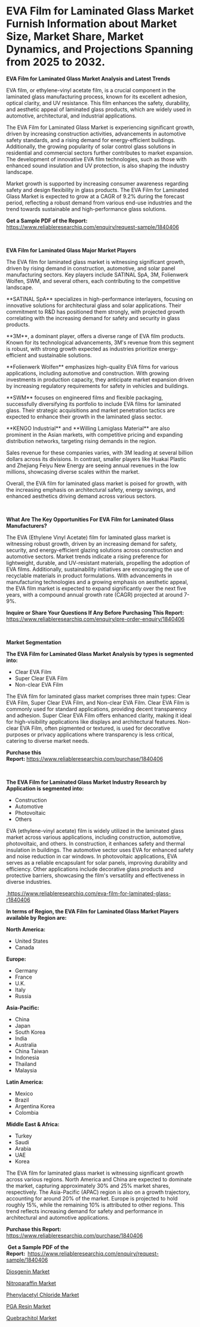 <p><h1>EVA Film for Laminated Glass Market Furnish Information about Market Size, Market Share, Market Dynamics, and Projections Spanning from 2025 to 2032.</h1></p><p><strong>EVA Film for Laminated Glass Market Analysis and Latest Trends</strong></p>
<p><p>EVA film, or ethylene-vinyl acetate film, is a crucial component in the laminated glass manufacturing process, known for its excellent adhesion, optical clarity, and UV resistance. This film enhances the safety, durability, and aesthetic appeal of laminated glass products, which are widely used in automotive, architectural, and industrial applications.</p><p>The EVA Film for Laminated Glass Market is experiencing significant growth, driven by increasing construction activities, advancements in automotive safety standards, and a rising demand for energy-efficient buildings. Additionally, the growing popularity of solar control glass solutions in residential and commercial sectors further contributes to market expansion. The development of innovative EVA film technologies, such as those with enhanced sound insulation and UV protection, is also shaping the industry landscape.</p><p>Market growth is supported by increasing consumer awareness regarding safety and design flexibility in glass products. The EVA Film for Laminated Glass Market is expected to grow at a CAGR of 9.2% during the forecast period, reflecting a robust demand from various end-use industries and the trend towards sustainable and high-performance glass solutions.</p></p>
<p><strong>Get a Sample PDF of the Report:&nbsp;</strong> <a href="https://www.reliableresearchiq.com/enquiry/request-sample/1840406?utm_campaign=1870&utm_medium=2&utm_source=Github&utm_content=ia&utm_term=02042025&utm_id=eva-film-for-laminated-glass">https://www.reliableresearchiq.com/enquiry/request-sample/1840406</a></p>
<p>&nbsp;</p>
<p><strong>EVA Film for Laminated Glass Major Market Players</strong></p>
<p><p>The EVA film for laminated glass market is witnessing significant growth, driven by rising demand in construction, automotive, and solar panel manufacturing sectors. Key players include SATINAL SpA, 3M, Folienwerk Wolfen, SWM, and several others, each contributing to the competitive landscape.</p><p>**SATINAL SpA** specializes in high-performance interlayers, focusing on innovative solutions for architectural glass and solar applications. Their commitment to R&D has positioned them strongly, with projected growth correlating with the increasing demand for safety and security in glass products.</p><p>**3M**, a dominant player, offers a diverse range of EVA film products. Known for its technological advancements, 3M's revenue from this segment is robust, with strong growth expected as industries prioritize energy-efficient and sustainable solutions.</p><p>**Folienwerk Wolfen** emphasizes high-quality EVA films for various applications, including automotive and construction. With growing investments in production capacity, they anticipate market expansion driven by increasing regulatory requirements for safety in vehicles and buildings.</p><p>**SWM** focuses on engineered films and flexible packaging, successfully diversifying its portfolio to include EVA films for laminated glass. Their strategic acquisitions and market penetration tactics are expected to enhance their growth in the laminated glass sector.</p><p>**KENGO Industrial** and **Willing Lamiglass Material** are also prominent in the Asian markets, with competitive pricing and expanding distribution networks, targeting rising demands in the region.</p><p>Sales revenue for these companies varies, with 3M leading at several billion dollars across its divisions. In contrast, smaller players like Huakai Plastic and Zhejiang Feiyu New Energy are seeing annual revenues in the low millions, showcasing diverse scales within the market.</p><p>Overall, the EVA film for laminated glass market is poised for growth, with the increasing emphasis on architectural safety, energy savings, and enhanced aesthetics driving demand across various sectors.</p></p>
<p>&nbsp;</p>
<p><strong>What Are The Key Opportunities For EVA Film for Laminated Glass Manufacturers?</strong></p>
<p><p>The EVA (Ethylene Vinyl Acetate) film for laminated glass market is witnessing robust growth, driven by an increasing demand for safety, security, and energy-efficient glazing solutions across construction and automotive sectors. Market trends indicate a rising preference for lightweight, durable, and UV-resistant materials, propelling the adoption of EVA films. Additionally, sustainability initiatives are encouraging the use of recyclable materials in product formulations. With advancements in manufacturing technologies and a growing emphasis on aesthetic appeal, the EVA film market is expected to expand significantly over the next five years, with a compound annual growth rate (CAGR) projected at around 7-9%.</p></p>
<p><strong>Inquire or Share Your Questions If Any Before Purchasing This Report:</strong> <a href="https://www.reliableresearchiq.com/enquiry/pre-order-enquiry/1840406?utm_campaign=1870&utm_medium=2&utm_source=Github&utm_content=ia&utm_term=02042025&utm_id=eva-film-for-laminated-glass">https://www.reliableresearchiq.com/enquiry/pre-order-enquiry/1840406</a></p>
<p>&nbsp;</p>
<p><strong>Market Segmentation</strong></p>
<p><strong>The EVA Film for Laminated Glass Market Analysis by types is segmented into:</strong></p>
<p><ul><li>Clear EVA Film</li><li>Super Clear EVA Film</li><li>Non-clear EVA Film</li></ul></p>
<p><p>The EVA film for laminated glass market comprises three main types: Clear EVA Film, Super Clear EVA Film, and Non-clear EVA Film. Clear EVA Film is commonly used for standard applications, providing decent transparency and adhesion. Super Clear EVA Film offers enhanced clarity, making it ideal for high-visibility applications like displays and architectural features. Non-clear EVA Film, often pigmented or textured, is used for decorative purposes or privacy applications where transparency is less critical, catering to diverse market needs.</p></p>
<p><strong>Purchase this Report:&nbsp;</strong><a href="https://www.reliableresearchiq.com/purchase/1840406?utm_campaign=1870&utm_medium=2&utm_source=Github&utm_content=ia&utm_term=02042025&utm_id=eva-film-for-laminated-glass">https://www.reliableresearchiq.com/purchase/1840406</a></p>
<p>&nbsp;</p>
<p><strong>The EVA Film for Laminated Glass Market Industry Research by Application is segmented into:</strong></p>
<p><ul><li>Construction</li><li>Automotive</li><li>Photovoltaic</li><li>Others</li></ul></p>
<p><p>EVA (ethylene-vinyl acetate) film is widely utilized in the laminated glass market across various applications, including construction, automotive, photovoltaic, and others. In construction, it enhances safety and thermal insulation in buildings. The automotive sector uses EVA for enhanced safety and noise reduction in car windows. In photovoltaic applications, EVA serves as a reliable encapsulant for solar panels, improving durability and efficiency. Other applications include decorative glass products and protective barriers, showcasing the film's versatility and effectiveness in diverse industries.</p></p>
<p><a href="https://www.reliableresearchiq.com/eva-film-for-laminated-glass-r1840406?utm_campaign=1870&utm_medium=2&utm_source=Github&utm_content=ia&utm_term=02042025&utm_id=eva-film-for-laminated-glass">&nbsp;https://www.reliableresearchiq.com/eva-film-for-laminated-glass-r1840406</a></p>
<p><strong>In terms of Region, the EVA Film for Laminated Glass Market Players available by Region are:</strong></p>
<p>
    <p> <strong> North America: </strong>
        <ul>
            <li>United States</li>
            <li>Canada</li>
        </ul>
        </p> 
    <p> <strong> Europe: </strong>
        <ul>
            <li>Germany</li>
            <li>France</li>
            <li>U.K.</li>
            <li>Italy</li>
            <li>Russia</li>
        </ul>
        </p> 
    <p> <strong> Asia-Pacific: </strong>
        <ul>
            <li>China</li>
            <li>Japan</li>
            <li>South Korea</li>
            <li>India</li>
            <li>Australia</li>
            <li>China Taiwan</li>
            <li>Indonesia</li>
            <li>Thailand</li>
            <li>Malaysia</li>
        </ul>
        </p> 
    <p> <strong> Latin America: </strong>
        <ul>
            <li>Mexico</li>
            <li>Brazil</li>
            <li>Argentina Korea</li>
            <li>Colombia</li>
        </ul>
        </p> 
    <p> <strong> Middle East & Africa: </strong>
        <ul>
            <li>Turkey</li>
            <li>Saudi</li>
            <li>Arabia</li>
            <li>UAE</li>
            <li>Korea</li>
        </ul>
    </p>
    </p>
<p><p>The EVA film for laminated glass market is witnessing significant growth across various regions. North America and China are expected to dominate the market, capturing approximately 30% and 25% market shares, respectively. The Asia-Pacific (APAC) region is also on a growth trajectory, accounting for around 20% of the market. Europe is projected to hold roughly 15%, while the remaining 10% is attributed to other regions. This trend reflects increasing demand for safety and performance in architectural and automotive applications.</p></p>
<p><strong>Purchase this Report: </strong><a href="https://www.reliableresearchiq.com/purchase/1840406?utm_campaign=1870&utm_medium=2&utm_source=Github&utm_content=ia&utm_term=02042025&utm_id=eva-film-for-laminated-glass">https://www.reliableresearchiq.com/purchase/1840406</a></p>
<p>&nbsp;<strong>Get a Sample PDF of the Report:&nbsp;&nbsp;</strong><a href="https://www.reliableresearchiq.com/enquiry/request-sample/1840406?utm_campaign=1870&utm_medium=2&utm_source=Github&utm_content=ia&utm_term=02042025&utm_id=eva-film-for-laminated-glass">https://www.reliableresearchiq.com/enquiry/request-sample/1840406</a></p>
<p><strong></strong></p>
<p><p><a href="https://github.com/tornapruttuz/Market-Research-Report-List-1/blob/main/diosgenin-market.md?utm_campaign=1870&utm_medium=2&utm_source=Github&utm_content=ia&utm_term=02042025&utm_id=eva-film-for-laminated-glass">Diosgenin Market</a></p><p><a href="https://github.com/saguegrody74/Market-Research-Report-List-1/blob/main/nitroparaffin-market.md?utm_campaign=1870&utm_medium=2&utm_source=Github&utm_content=ia&utm_term=02042025&utm_id=eva-film-for-laminated-glass">Nitroparaffin Market</a></p><p><a href="https://github.com/yuukoleuda/Market-Research-Report-List-1/blob/main/phenylacetyl-chloride-market.md?utm_campaign=1870&utm_medium=2&utm_source=Github&utm_content=ia&utm_term=02042025&utm_id=eva-film-for-laminated-glass">Phenylacetyl Chloride Market</a></p><p><a href="https://github.com/denighoylen1/Market-Research-Report-List-1/blob/main/pga-resin-market.md?utm_campaign=1870&utm_medium=2&utm_source=Github&utm_content=ia&utm_term=02042025&utm_id=eva-film-for-laminated-glass">PGA Resin Market</a></p><p><a href="https://github.com/marteyfito9/Market-Research-Report-List-1/blob/main/quebrachitol-market.md?utm_campaign=1870&utm_medium=2&utm_source=Github&utm_content=ia&utm_term=02042025&utm_id=eva-film-for-laminated-glass">Quebrachitol Market</a></p></p>